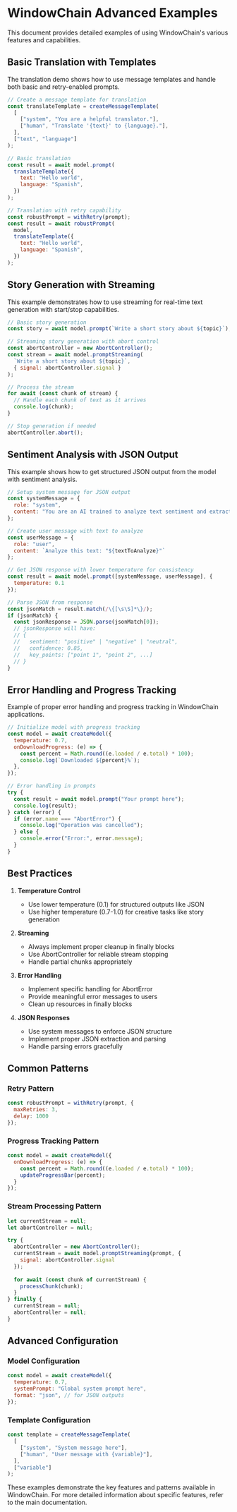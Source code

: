 # WindowChain Advanced Examples

This document provides detailed examples of using WindowChain's various features and capabilities.

## Basic Translation with Templates

The translation demo shows how to use message templates and handle both basic and retry-enabled prompts.

```javascript
// Create a message template for translation
const translateTemplate = createMessageTemplate(
  [
    ["system", "You are a helpful translator."],
    ["human", "Translate '{text}' to {language}."],
  ],
  ["text", "language"]
);

// Basic translation
const result = await model.prompt(
  translateTemplate({
    text: "Hello world",
    language: "Spanish",
  })
);

// Translation with retry capability
const robustPrompt = withRetry(prompt);
const result = await robustPrompt(
  model,
  translateTemplate({
    text: "Hello world",
    language: "Spanish",
  })
);
```

## Story Generation with Streaming

This example demonstrates how to use streaming for real-time text generation with start/stop capabilities.

```javascript
// Basic story generation
const story = await model.prompt(`Write a short story about ${topic}`);

// Streaming story generation with abort control
const abortController = new AbortController();
const stream = await model.promptStreaming(
  `Write a short story about ${topic}`,
  { signal: abortController.signal }
);

// Process the stream
for await (const chunk of stream) {
  // Handle each chunk of text as it arrives
  console.log(chunk);
}

// Stop generation if needed
abortController.abort();
```

## Sentiment Analysis with JSON Output

This example shows how to get structured JSON output from the model with sentiment analysis.

```javascript
// Setup system message for JSON output
const systemMessage = {
  role: "system",
  content: "You are an AI trained to analyze text sentiment and extract key points. Always respond with a JSON object containing 'sentiment' (string), 'confidence' (number between 0-1), and 'key_points' (array of strings)."
};

// Create user message with text to analyze
const userMessage = {
  role: "user",
  content: `Analyze this text: "${textToAnalyze}"`
};

// Get JSON response with lower temperature for consistency
const result = await model.prompt([systemMessage, userMessage], {
  temperature: 0.1
});

// Parse JSON from response
const jsonMatch = result.match(/\{[\s\S]*\}/);
if (jsonMatch) {
  const jsonResponse = JSON.parse(jsonMatch[0]);
  // jsonResponse will have:
  // {
  //   sentiment: "positive" | "negative" | "neutral",
  //   confidence: 0.85,
  //   key_points: ["point 1", "point 2", ...]
  // }
}
```

## Error Handling and Progress Tracking

Example of proper error handling and progress tracking in WindowChain applications.

```javascript
// Initialize model with progress tracking
const model = await createModel({
  temperature: 0.7,
  onDownloadProgress: (e) => {
    const percent = Math.round((e.loaded / e.total) * 100);
    console.log(`Downloaded ${percent}%`);
  },
});

// Error handling in prompts
try {
  const result = await model.prompt("Your prompt here");
  console.log(result);
} catch (error) {
  if (error.name === "AbortError") {
    console.log("Operation was cancelled");
  } else {
    console.error("Error:", error.message);
  }
}
```

## Best Practices

1. **Temperature Control**
   - Use lower temperature (0.1) for structured outputs like JSON
   - Use higher temperature (0.7-1.0) for creative tasks like story generation

2. **Streaming**
   - Always implement proper cleanup in finally blocks
   - Use AbortController for reliable stream stopping
   - Handle partial chunks appropriately

3. **Error Handling**
   - Implement specific handling for AbortError
   - Provide meaningful error messages to users
   - Clean up resources in finally blocks

4. **JSON Responses**
   - Use system messages to enforce JSON structure
   - Implement proper JSON extraction and parsing
   - Handle parsing errors gracefully

## Common Patterns

### Retry Pattern
```javascript
const robustPrompt = withRetry(prompt, {
  maxRetries: 3,
  delay: 1000
});
```

### Progress Tracking Pattern
```javascript
const model = await createModel({
  onDownloadProgress: (e) => {
    const percent = Math.round((e.loaded / e.total) * 100);
    updateProgressBar(percent);
  }
});
```

### Stream Processing Pattern
```javascript
let currentStream = null;
let abortController = null;

try {
  abortController = new AbortController();
  currentStream = await model.promptStreaming(prompt, {
    signal: abortController.signal
  });
  
  for await (const chunk of currentStream) {
    processChunk(chunk);
  }
} finally {
  currentStream = null;
  abortController = null;
}
```

## Advanced Configuration

### Model Configuration
```javascript
const model = await createModel({
  temperature: 0.7,
  systemPrompt: "Global system prompt here",
  format: "json", // for JSON outputs
});
```

### Template Configuration
```javascript
const template = createMessageTemplate(
  [
    ["system", "System message here"],
    ["human", "User message with {variable}"],
  ],
  ["variable"]
);
```

These examples demonstrate the key features and patterns available in WindowChain. For more detailed information about specific features, refer to the main documentation.
